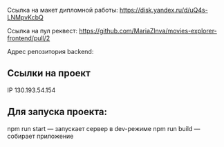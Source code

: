 Ссылка на макет дипломной работы: https://disk.yandex.ru/d/uQ4s-LNMpvKcbQ

Ссылка на пул реквест: https://github.com/MariaZlnva/movies-explorer-frontend/pull/2

Адрес репозитория backend: 

## Ссылки на проект

IP 130.193.54.154


## Для запуска проекта:

npm run start — запускает сервер в dev-режиме
npm run build — собирает приложение